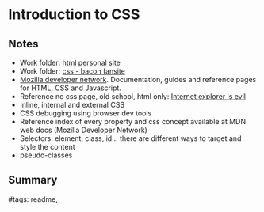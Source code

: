 # Introduction to CSS

## Notes

- Work folder: [html personal site](../html%20personal%20site/)
- Work folder: [css - bacon fansite](../css%20bacon%20fansite/)
- [Mozilla developer network](https://developer.mozilla.org/en-US/). Documentation, guides and reference pages for HTML, CSS and Javascript.
- Reference no css page, old school, html only: [Internet explorer is evil](http://toastytech.com/)
- Inline, internal and external CSS
- CSS debugging using browser dev tools
- Reference index of every property and css concept available at MDN web docs (Mozilla Developer Network)
- Selectors. element, class, id... there are different ways to target and style the content
- pseudo-classes

## Summary

#tags: readme,